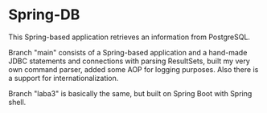 # Spring-DB
This Spring-based application retrieves an information from PostgreSQL.

Branch "main" consists of a Spring-based application and a hand-made JDBC statements and connections with parsing ResultSets, built my very own command parser, added some AOP for logging purposes. Also there is a support for internationalization.

Branch "laba3" is basically the same, but built on Spring Boot with Spring shell.
